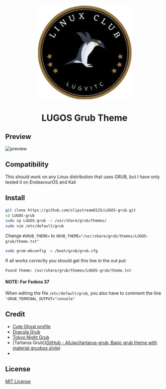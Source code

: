 <div align="center">
    <img src="/img/README-decorator.png" width=300/><br/>
    <h1> LUGOS Grub Theme</h1>
</div>

## Preview

![preview](/img/low-res.png)

## Compatibility

This should work on any Linux distribution that uses GRUB, but I have only tested it on EndeavourOS and Kali

## Install

```bash
git clone https://github.com/slipstream8125/LUGOS-grub.git
cd LUGOS-grub
sudo cp LUGOS-grub -r /usr/share/grub/themes/
sudo vim /etc/default/grub
```

Change `#GRUB_THEME=` to
`GRUB_THEME="/usr/share/grub/themes/LUGOS-grub/theme.txt"`

```bash
sudo grub-mkconfig -o /boot/grub/grub.cfg
```

If all works correctly you should get this line in the out put:

```bash
Found theme: /usr/share/grub/themes/LUGOS-grub/theme.txt
```

#### NOTE: For Fedora 37

When editing the file `/etc/default/grub`, you also have to comment the line `'GRUB_TERMINAL_OUTPUT="console"`

## Credit

- [Cute Ghost profile](https://www.flaticon.com/free-icon/ghost_1150381?term=ghost&page=1&position=52&page=1&position=52&related_id=1150381&origin=style)
- [Dracula Grub](https://draculatheme.com/grub)
- [Tokyo Night Grub](https://github.com/mino29/tokyo-night-grub)
- [Tartarus Grub]([GitHub - AllJavi/tartarus-grub: Basic grub theme with material gruvbox style](https://github.com/AllJavi/tartarus-grub))
- 

## License

[MIT License](./LICENSE)
